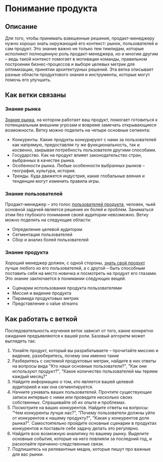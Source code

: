 # Понимание продукта
## Описание
Для того, чтобы принимать взвешенные решения, продакт-менеджеру нужно хорошо знать окружающий его контекст: рынок, пользователей и сам продукт. Это знание важно не только тем тимлидам, которые исполняют полноценную роль продакт-менеджера, но и многим другим – ведь такой контекст помогает в мотивации команды, правильном построении бизнес-процессов и выборе целевых метрик для оптимизации, принятии архитектурных решений. Эта ветка описывает разные области продуктового знания и инструменты, которые могут помочь его улучшить.

## Как ветки связаны
### Знание рынка
[Знание рынка](/roles/product-owner/product-understanding/market-knowledge.html), на котором работает ваш продукт, помогает готовиться к потенциальным внешним угрозам и вовремя замечать открывающиеся возможности. Ветку можно поделить на четыре основные сегмента:
- Конкуренты. Какие продукты конкурируют с нами за пользователей как напрямую, предоставляя ту же функциональность, так и косвенно, закрывая потребность пользователя другими способами.
- Государство. Как на продукт влияет законодательство стран, выбранных в качестве рынка.
- Особенности рынка. Любые особенности выбранных рынков – география, культура, история.
- Тренды. Куда движется индустрия, какие глобальные веяния и тенденции могут изменить правила игры.

### Знание пользователей
Продакт-менеджер – это голос [пользователей продукта](/roles/product-owner/product-understanding/user-knowledge.html), человек, чьей основной задачей является решение их болей и проблем. Заниматься этим без глубокого понимания своей аудитории невозможно. Ветку можно поделить на следующие области:
- Определение целевой аудитории
- Сегментация пользователей
- Сбор и анализ болей пользователей

### Знание продукта
Хороший менеджер должен, с одной стороны, [знать свой продукт](/roles/product-owner/product-understanding/product-knowledge.html) лучше любого из его пользователей, а с другой – быть способным поставить себя на место новичка и посмотреть на продукт его глазами. Это знание заключается в понимании следующих вещей:
- Сценарии использования продукта пользователями
- Миссия и видение продукта
- Пирамида продуктовых метрик
- Представление о value streams

## Как работать с веткой
Последовательность изучения веток зависит от того, какие конкретно ожидания предъявляются к вашей роли. Базовый алгоритм может выглядеть так:
1. Узнайте продукт, который вы разрабатываете – прочитайте миссию и видение, разюберитесь, почему они именно такие
2. Разберитесь с системой продуктовых метрик, найдите в них ответы на вопросы вида "Кто наши основные пользователи?", "Как они используют продукт?", "Какое количество пользователей мы теряем каждый месяц?"
3. Найдите информацию о том, кто является вашей целевой аудиторией и как она сегментируется.
4. Начните узнавать ваших пользователей. Прочтите существующие записи интервью с ними или проведите несколько своих собственных. Спрашивайте об их опыте и проблемах.
5. Посмотрите на ваших конкурентов. Найдите ответы на вопросы: "Чем конкуренты лучше нас?", "Почему пользователи должны уйти от конкурентов к нашему продукту?", "Какая у конкурентов доля рынка?". Самостоятельно пройдите основные сценарии в продуктах конкурентов и поставьте себе задачу делать это регулярно.
6. Найдите всю возможную аналитику по вашему рынку. Выделите основные события, которые на него повлияли за последний год, и раскопайте причинно-следственные связи.
7. Подпишитесь на релевантные медиа, которые пишут про важные для вас рынки.
